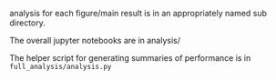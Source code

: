 analysis for each figure/main result is in an appropriately named sub directory.

The overall jupyter notebooks are in analysis/

The helper script for generating summaries of performance is in `full_analysis/analysis.py`
